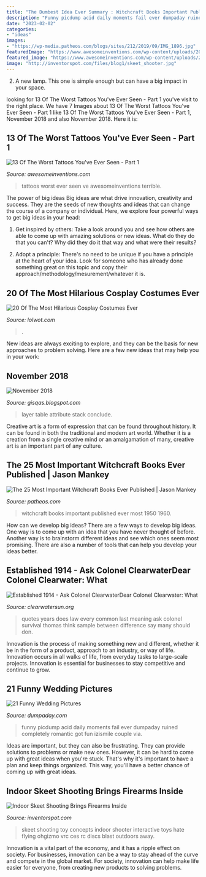 ```yaml
---
title: "The Dumbest Idea Ever Summary : Witchcraft Books Important Published Ever Most 1950 1960"
description: "Funny picdump acid daily moments fail ever dumpaday ruined completely romantic got fun izismile couple via"
date: "2023-02-02"
categories:
- "ideas"
images:
- "https://wp-media.patheos.com/blogs/sites/212/2019/09/IMG_1896.jpg"
featuredImage: "https://www.awesomeinventions.com/wp-content/uploads/2016/05/worst-tattoos-one.jpg"
featured_image: "https://www.awesomeinventions.com/wp-content/uploads/2016/05/worst-tattoos-one.jpg"
image: "http://inventorspot.com/files/blog1/skeet_shooter.jpg"
---
```



2. A new lamp. This one is simple enough but can have a big impact in your space.

	

		
looking for 13 Of The Worst Tattoos You&#039;ve Ever Seen - Part 1 you've visit to the right place. We have 7 Images about 13 Of The Worst Tattoos You&#039;ve Ever Seen - Part 1 like 13 Of The Worst Tattoos You&#039;ve Ever Seen - Part 1, November 2018 and also November 2018. Here it is:
		
    
## 13 Of The Worst Tattoos You&#039;ve Ever Seen - Part 1

<img loading=lazy src="https://www.awesomeinventions.com/wp-content/uploads/2016/05/worst-tattoos-one.jpg" onerror="this.onerror=null;this.src='https://tse4.mm.bing.net/th?id=OIP.R3g0crXYL_-Pv4Zt9-esQQHaD8&amp;pid=15.1';" alt="13 Of The Worst Tattoos You&#039;ve Ever Seen - Part 1">

_Source: awesomeinventions.com_

>tattoos worst ever seen ve awesomeinventions terrible. 

	

The power of big ideas
Big ideas are what drive innovation, creativity and success. They are the seeds of new thoughts and ideas that can change the course of a company or individual. Here, we explore four powerful ways to get big ideas in your head:
1. Get inspired by others: Take a look around you and see how others are able to come up with amazing solutions or new ideas. What do they do that you can't? Why did they do it that way and what were their results?

2. Adopt a principle: There's no need to be unique if you have a principle at the heart of your idea. Look for someone who has already done something great on this topic and copy their approach/methodology/mesurement/whatever it is.

    
## 20 Of The Most Hilarious Cosplay Costumes Ever

<img loading=lazy src="https://do.lolwot.com/wp-content/uploads/2015/06/20-of-the-most-hilarious-cosplay-costumes-ever-9.jpg" onerror="this.onerror=null;this.src='https://tse1.mm.bing.net/th?id=OIP.-tBe---l-ksaWsEu0MDwBQHaDt&amp;pid=15.1';" alt="20 Of The Most Hilarious Cosplay Costumes Ever">

_Source: lolwot.com_

>. 

	

New ideas are always exciting to explore, and they can be the basis for new approaches to problem solving. Here are a few new ideas that may help you in your work: 

    
## November 2018

<img loading=lazy src="https://i.stack.imgur.com/xgLEV.png" onerror="this.onerror=null;this.src='https://tse3.mm.bing.net/th?id=OIP.HWfeZ0aSFV5cHtMUAkPoYQHaCq&amp;pid=15.1';" alt="November 2018">

_Source: gisqas.blogspot.com_

>layer table attribute stack conclude. 

	

Creative art is a form of expression that can be found throughout history. It can be found in both the traditional and modern art world. Whether it is a creation from a single creative mind or an amalgamation of many, creative art is an important part of any culture.

    
## The 25 Most Important Witchcraft Books Ever Published | Jason Mankey

<img loading=lazy src="https://wp-media.patheos.com/blogs/sites/212/2019/09/IMG_1896.jpg" onerror="this.onerror=null;this.src='https://tse4.mm.bing.net/th?id=OIP.FYVjV6eDwGGr2dieoRfyRQHaFO&amp;pid=15.1';" alt="The 25 Most Important Witchcraft Books Ever Published | Jason Mankey">

_Source: patheos.com_

>witchcraft books important published ever most 1950 1960. 

	

How can we develop big ideas?
There are a few ways to develop big ideas. One way is to come up with an idea that you have never thought of before. Another way is to brainstorm different ideas and see which ones seem most promising. There are also a number of tools that can help you develop your ideas better.

    
## Established 1914 - ﻿Ask Colonel ClearwaterDear Colonel Clearwater: What

<img loading=lazy src="http://clearwatersun.org/yahoo_site_admin/assets/images/col_cw_from_equinox_issue.98192504_std.png" onerror="this.onerror=null;this.src='https://tse2.mm.bing.net/th?id=OIP.UVUSZrs7f8DVfAAK3ts4rgHaLa&amp;pid=15.1';" alt="Established 1914 - ﻿Ask Colonel ClearwaterDear Colonel Clearwater: What">

_Source: clearwatersun.org_

>quotes years does law every common last meaning ask colonel survival thomas think sample between difference say many should don. 

	

Innovation is the process of making something new and different, whether it be in the form of a product, approach to an industry, or way of life. Innovation occurs in all walks of life, from everyday tasks to large-scale projects. Innovation is essential for businesses to stay competitive and continue to grow.

    
## 21 Funny Wedding Pictures

<img loading=lazy src="http://www.dumpaday.com/wp-content/uploads/2013/08/wedding-funny-pictures-dumpaday-2.jpg" onerror="this.onerror=null;this.src='https://tse4.mm.bing.net/th?id=OIP.YFFxOXu5HULUBUm1IUK9FAHaLH&amp;pid=15.1';" alt="21 Funny Wedding Pictures">

_Source: dumpaday.com_

>funny picdump acid daily moments fail ever dumpaday ruined completely romantic got fun izismile couple via. 

	

Ideas are important, but they can also be frustrating. They can provide solutions to problems or make new ones. However, it can be hard to come up with great ideas when you're stuck. That's why it's important to have a plan and keep things organized. This way, you'll have a better chance of coming up with great ideas.

    
## Indoor Skeet Shooting Brings Firearms Inside

<img loading=lazy src="http://inventorspot.com/files/blog1/skeet_shooter.jpg" onerror="this.onerror=null;this.src='https://tse1.mm.bing.net/th?id=OIP.ieOQDjbmuxLy1_blXX0ASAHaFF&amp;pid=15.1';" alt="Indoor Skeet Shooting Brings Firearms Inside">

_Source: inventorspot.com_

>skeet shooting toy concepts indoor shooter interactive toys hate flying ohgizmo vrc ces rc discs blast outdoors away. 

	

Innovation is a vital part of the economy, and it has a ripple effect on society. For businesses, innovation can be a way to stay ahead of the curve and compete in the global market. For society, innovation can help make life easier for everyone, from creating new products to solving problems.

